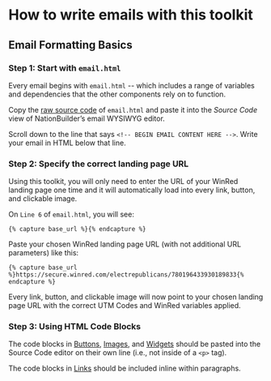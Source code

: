 # How to write emails with this toolkit

## Email Formatting Basics

### Step 1: Start with `email.html`

Every email begins with `email.html` -- which includes a range of variables and dependencies that the other components rely on to function.

Copy the [raw source code](https://github.com/hinesdigital/toolkit/raw/main/email/email-new.html) of `email.html` and paste it into the *Source Code* view of NationBuilder’s email WYSIWYG editor.

Scroll down to the line that says `<!-- BEGIN EMAIL CONTENT HERE -->`. Write your email in HTML below that line.

### Step 2: Specify the correct landing page URL

Using this toolkit, you will only need to enter the URL of your WinRed landing page one time and it will automatically load into every link, button, and clickable image.

On `Line 6` of `email.html`, you will see:

```
{% capture base_url %}{% endcapture %}
```

Paste your chosen WinRed landing page URL (with not additional URL parameters) like this:

```
{% capture base_url %}https://secure.winred.com/electrepublicans/780196433930189833{% endcapture %}
```

Every link, button, and clickable image will now point to your chosen landing page URL with the correct UTM Codes and WinRed variables applied.

### Step 3: Using HTML Code Blocks

The code blocks in [Buttons](/buttons), [Images](/images), and [Widgets](/widgets) should be pasted into the Source Code editor on their own line (i.e., not inside of a `<p>` tag).

The code blocks in [Links](/links) should be included inline within paragraphs.